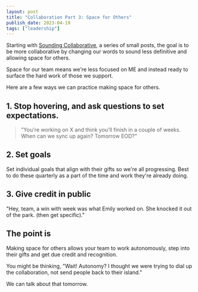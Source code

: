 ```yaml
---
layout: post
title: "Collaboration Part 3: Space for Others"
publish_date: 2023-04-19
tags: ["leadership"]
---
```


Starting with [Sounding Collaborative](/sound-collaborative/), a series of small posts, the goal is to be more collaborative by changing our words to sound less definitive and allowing space for others.

Space for our team means we're less focused on ME and instead ready to surface the hard work of those we support.

Here are a few ways we can practice making space for others.

## 1. Stop hovering, and ask questions to set expectations.

> "You're working on X and think you'll finish in a couple of weeks. When can we sync up again? Tomorrow EOD?"

## 2. Set goals

Set individual goals that align with their gifts so we're all progressing. Best to do these quarterly as a part of the time and work they're already doing.

## 3. Give credit in public

"Hey, team, a win with week was what Emily worked on. She knocked it out of the park. (then get specific)."

## The point is

Making space for others allows your team to work autonomously, step into their gifts and get due credit and recognition.

You might be thinking, "Wait! Autonomy? I thought we were trying to dial up the collaboration, not send people back to their island."

We can talk about that tomorrow.
